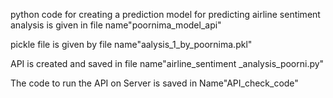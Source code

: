  python code for creating a prediction model for predicting airline sentiment analysis is given in file name"poornima_model_api"
 
pickle file is given by file name"aalysis_1_by_poornima.pkl"

API is created and saved in file name"airline_sentiment _analysis_poorni.py"

The code to run the API on Server is saved in Name"API_check_code"
